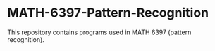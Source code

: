 # MATH-6397-Pattern-Recognition
This repository contains programs used in MATH 6397 (pattern recognition).
